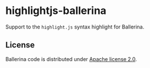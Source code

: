 # highlightjs-ballerina

Support to the `highlight.js` syntax highlight for Ballerina.

## License

Ballerina code is distributed under [Apache license 2.0](./LICENSE).